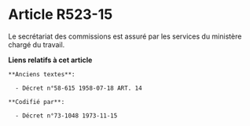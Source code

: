 # Article R523-15

Le secrétariat des commissions est assuré par les services du ministère chargé du travail.

**Liens relatifs à cet article**

	**Anciens textes**:

	  - Décret n°58-615 1958-07-18 ART. 14

	**Codifié par**:

	  - Décret n°73-1048 1973-11-15
